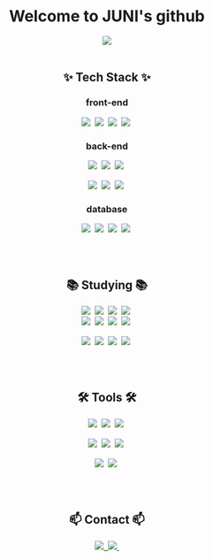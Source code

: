 

<!--
**kimjunheee/kimjunheee** is a ✨ _special_ ✨ repository because its `README.md` (this file) appears on your GitHub profile.

Here are some ideas to get you started:

- 🔭 I’m currently working on ...
- 🌱 I’m currently learning ...
- 👯 I’m looking to collaborate on ...
- 🤔 I’m looking for help with ...
- 💬 Ask me about ...
- 📫 How to reach me: ...
- 😄 Pronouns: ...
- ⚡ Fun fact: ...
-->

<div align="center">
  <h1> Welcome to JUNI's github</h1>
  <img src="https://github-readme-stats.vercel.app/api?username=kimjunheee&show_icons=true&theme=dark&hide=stars,contribs&count_private=true&"/>
</div>
<br>

<h2 align="center">✨ Tech Stack ✨</h2>
<div align="center">
  <h3>front-end</h3>
  <img src="https://img.shields.io/badge/HTML5-E34F26?style=for-the-badge&logo=HTML5&logoColor=white">&nbsp
  <img src="https://img.shields.io/badge/CSS3-1572B6?style=for-the-badge&logo=CSS3&logoColor=white">&nbsp
  <img src="https://img.shields.io/badge/JavaScript-F7DF1E?style=for-the-badge&logo=JavaScript&logoColor=white">&nbsp
  <img src="https://img.shields.io/badge/jquery-0769AD?style=for-the-badge&logo=jquery&logoColor=white">&nbsp
  <h3>back-end</h3>
  <div>
    <img src="https://img.shields.io/badge/java-007396?style=for-the-badge&logo=OpenJDK&logoColor=white">&nbsp
    <img src="https://img.shields.io/badge/mybatis-2C2C32?style=for-the-badge" />&nbsp
    <img src="https://img.shields.io/badge/JPA-2C2C32?style=for-the-badge" />&nbsp
  </div>
  <br>
  <div>
    <img src="https://img.shields.io/badge/linux-FCC624?style=for-the-badge&logo=linux&logoColor=white">&nbsp
    <img src="https://img.shields.io/badge/ansible-EE0000?style=for-the-badge&logo=ansible&logoColor=white">&nbsp
    <img src="https://img.shields.io/badge/jinja2-B41717?style=for-the-badge&logo=jinja&logoColor=white">&nbsp
  </div>
  <h3>database</h3>
  <img src="https://img.shields.io/badge/oracle-F80000?style=for-the-badge&logo=oracle&logoColor=white">&nbsp
  <img src="https://img.shields.io/badge/mariadb-003545?style=for-the-badge&logo=mariadb&logoColor=white">&nbsp
  <img src="https://img.shields.io/badge/mysql-4479A1?style=for-the-badge&logo=mysql&logoColor=white">&nbsp
  <img src="https://img.shields.io/badge/postgresql-4169E1?style=for-the-badge&logo=postgresql&logoColor=white">&nbsp
</div>

<br><br>

<h2 align="center">📚 Studying 📚</h2>
<div align="center">
  <img src="https://img.shields.io/badge/typescript-007ACC.svg?style=for-the-badge&logo=typescript&logoColor=white" />&nbsp
  <img src="https://img.shields.io/badge/React-61DAFB?style=for-the-badge&logo=React&logoColor=white">&nbsp
  <img src="https://img.shields.io/badge/tailwindcss-06B6D4?style=for-the-badge&logo=tailwindcss&logoColor=white">&nbsp
  <img src="https://img.shields.io/badge/shadcnui-000000?style=for-the-badge&logo=shadcnui&logoColor=white" />&nbsp
</div> 
<div align="center">
  <img src="https://img.shields.io/badge/React%20Query-FF4154?style=for-the-badge&logo=react%20query&logoColor=white" />&nbsp
  <img src="https://img.shields.io/badge/zustand-2C2C32?style=for-the-badge" />&nbsp
  <img src="https://img.shields.io/badge/firebase-DD2C00?style=for-the-badge&logo=firebase&logoColor=white" />&nbsp
  <img src="https://img.shields.io/badge/axios-5A29E4?style=for-the-badge&logo=axios&logoColor=white" />&nbsp
</div>
<br>
<div align="center">
  <img src="https://img.shields.io/badge/apachetomcat-F8DC75?style=for-the-badge&logo=apachetomcat&logoColor=white">&nbsp
  <img src="https://img.shields.io/badge/nginx-DD2C00?style=for-the-badge&logo=nginx&logoColor=white" />&nbsp
  <img src="https://img.shields.io/badge/Jboss-2C2C32?style=for-the-badge" />&nbsp
  <img src="https://img.shields.io/badge/wildfly-2C2C32?style=for-the-badge" />&nbsp
</div>

<br><br>

<h2 align="center">🛠 Tools 🛠</h2>
<div align="center">
  <img src="https://img.shields.io/badge/Eclipse-2C2255?style=for-the-badge&logo=eclipseide&logoColor=white">&nbsp
  <img src="https://img.shields.io/badge/Spring-6DB33F?style=for-the-badge&logo=Spring&logoColor=white">&nbsp
  <img src="https://img.shields.io/badge/springboot-6DB33F?style=for-the-badge&logo=springboot&logoColor=white">&nbsp
</div>
<br>
<div align="center">
  <img src="https://img.shields.io/badge/git-F05033.svg?style=for-the-badge&logo=git&logoColor=white" />&nbsp
  <img src="https://img.shields.io/badge/github-181717.svg?style=for-the-badge&logo=github&logoColor=white" />&nbsp
  <img src="https://img.shields.io/badge/Notion-F3F3F3.svg?style=for-the-badge&logo=notion&logoColor=black" />&nbsp
</div>
<br>
<div align="center">
  <img src="https://img.shields.io/badge/figma-F24E1E.svg?style=for-the-badge&logo=figma&logoColor=white" />&nbsp
  <img src="https://img.shields.io/badge/VSCode-2C2C32.svg?style=for-the-badge&logo=visual-studio-code&logoColor=22ABF3" />&nbsp
</div>

<br><br>

<h2 align="center">📫 Contact 📫</h2>
<div align="center">
  <a href="mailto:junipang0826@gmail.com">
    <img
      src="https://img.shields.io/badge/junipang0826@gmail.com-D14836?style=for-the-badge&logo=gmail&logoColor=white"/>&nbsp
  </a>
  <a href="mailto:junipang0826@naver.com">
    <img
      src="https://img.shields.io/badge/junipang0826@naver.com-03C75A?style=for-the-badge&logo=naver&logoColor=white"/>&nbsp
  </a>
</div>


